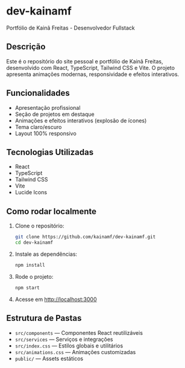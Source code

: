 # dev-kainamf

Portfólio de Kainã Freitas - Desenvolvedor Fullstack

## Descrição
Este é o repositório do site pessoal e portfólio de Kainã Freitas, desenvolvido com React, TypeScript, Tailwind CSS e Vite. O projeto apresenta animações modernas, responsividade e efeitos interativos.

## Funcionalidades
- Apresentação profissional
- Seção de projetos em destaque
- Animações e efeitos interativos (explosão de ícones)
- Tema claro/escuro
- Layout 100% responsivo

## Tecnologias Utilizadas
- React
- TypeScript
- Tailwind CSS
- Vite
- Lucide Icons

## Como rodar localmente
1. Clone o repositório:
   ```bash
   git clone https://github.com/kainamf/dev-kainamf.git
   cd dev-kainamf
   ```
2. Instale as dependências:
   ```bash
   npm install
   ```
3. Rode o projeto:
   ```bash
   npm start
   ```
4. Acesse em [http://localhost:3000](http://localhost:3000)

## Estrutura de Pastas
- `src/components` — Componentes React reutilizáveis
- `src/services` — Serviços e integrações
- `src/index.css` — Estilos globais e utilitários
- `src/animations.css` — Animações customizadas
- `public/` — Assets estáticos